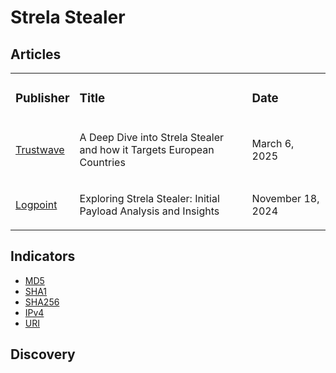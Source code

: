 # Strela Stealer

## Articles
<table>
  <tr>
    <td>
      <h3>Publisher</h3>
    </td>
    <td>
      <h3>Title</h3>
    </td>
    <td>
      <h3>Date</h3>
    </td>
  </tr>
  <tr>
    <td>
      <a href="https://www.trustwave.com/en-us/resources/blogs/spiderlabs-blog/a-deep-dive-into-strela-stealer-and-how-it-targets-european-countries/">Trustwave</a>
    </td>
    <td>
      <p>A Deep Dive into Strela Stealer and how it Targets European Countries</p>
    </td>
    <td>
      <p>March 6, 2025</p>
    </td>
  </tr>
  <tr>
    <td>
      <a href="https://www.logpoint.com/en/blog/strela-a-newcomer-in-stealer-family/">Logpoint</a>
    </td>
    <td>
      <p>Exploring Strela Stealer: Initial Payload Analysis and Insights</p>
    </td>
    <td>
      <p>November 18, 2024</p>
    </td>
  </tr>
</table>


## Indicators
- <a href="https://github.com/PudgyDragon/IOCs/blob/main/All/StrelaStealer/samples.md5">MD5</a>
- <a href="https://github.com/PudgyDragon/IOCs/blob/main/All/StrelaStealer/samples.sha1">SHA1</a>
- <a href="https://github.com/PudgyDragon/IOCs/blob/main/All/StrelaStealer/samples.sha256">SHA256</a>
- <a href="https://github.com/PudgyDragon/IOCs/blob/main/All/StrelaStealer/IPv4.txt">IPv4</a>
- <a href="https://github.com/PudgyDragon/IOCs/blob/main/All/StrelaStealer/uri.txt">URI</a>


## Discovery
